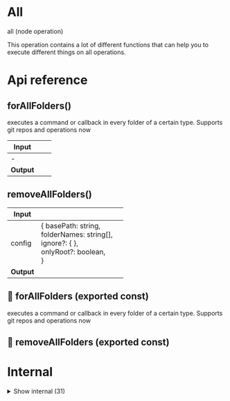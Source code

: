 # All

all (node operation)

This operation contains a lot of different functions that can help you to execute different things on all operations.




# Api reference

## forAllFolders()

executes a command or callback in every folder of a certain type. Supports git repos and operations now


| Input      |    |    |
| ---------- | -- | -- |
| - | | |
| **Output** |    |    |



## removeAllFolders()

| Input      |    |    |
| ---------- | -- | -- |
| config | { basePath: string, <br />folderNames: string[], <br />ignore?: {  }, <br />onlyRoot?: boolean, <br /> } |  |
| **Output** |    |    |



## 📄 forAllFolders (exported const)

executes a command or callback in every folder of a certain type. Supports git repos and operations now


## 📄 removeAllFolders (exported const)

# Internal

<details><summary>Show internal (31)</summary>
  
  # allOperationsRemoveJsSrc()

BEWARE! This removes all .d.ts, .js, and .d.ts.map files in your source folder!


| Input      |    |    |
| ---------- | -- | -- |
| debug (optional) | boolean |  |
| **Output** |    |    |



## allOperationsToMarkdown()

| Input      |    |    |
| ---------- | -- | -- |
| - | | |
| **Output** |    |    |



## clearAllTsDatabases()

| Input      |    |    |
| ---------- | -- | -- |
| - | | |
| **Output** |    |    |



## codeAll()

opens all files in vscode


| Input      |    |    |
| ---------- | -- | -- |
| search | string |  |
| **Output** |    |    |



## forAllFiles()

executes a command or callback for every file

in commands, $LOCATION is provided as env variable, and command is executed in the dir of the file


| Input      |    |    |
| ---------- | -- | -- |
| - | | |
| **Output** |    |    |



## getAllOperationClassifications()

| Input      |    |    |
| ---------- | -- | -- |
| - | | |
| **Output** |    |    |



## gitShipAllRepos()

`gitShipAllPackages` Just ships code everywhere to github, wherever there's a git folder and there are changes.


| Input      |    |    |
| ---------- | -- | -- |
| - | | |
| **Output** |    |    |



## mdAllOperations()

| Input      |    |    |
| ---------- | -- | -- |
| debug (optional) | boolean |  |
| **Output** |    |    |



## minifyAllOperations()

minify all operations everywhere. optionally:
- enable the shell
- specify a basepath (tools by default)


| Input      |    |    |
| ---------- | -- | -- |
| config (optional) | { basePath?: {  }, <br />onlyRoot?: boolean, <br />shell?: boolean, <br /> } |  |
| **Output** |    |    |



## publishAllOperations()

Script to publish all packages everywhere (that also runs prepublish). Only src in git, only build in npm.


| Input      |    |    |
| ---------- | -- | -- |
| - | | |
| **Output** |    |    |



## removeAllFiles()

removes all files that have an exact match of the location (folders not because we use rm without -rf)


| Input      |    |    |
| ---------- | -- | -- |
| search | string |  |
| **Output** |    |    |



## removeAll()

removes all xyz for a folder

make sure to specify which type you want.... folder or file most likely


| Input      |    |    |
| ---------- | -- | -- |
| - | | |
| **Output** |    |    |



## renameAll()

renames all files to a new name (optionally a func, based on the old path)


| Input      |    |    |
| ---------- | -- | -- |
| - | | |
| **Output** |    |    |



## runScriptEverywhere()

runs a package script in all tools operations

NB: uses npm insead of yarn, but for scripts this shouldn't matter


| Input      |    |    |
| ---------- | -- | -- |
| script | string |  |,| startIndex (optional) | number |  |
| **Output** |    |    |



## setScriptEverywhere()

set package.json script to another value in all operations in tools folder


| Input      |    |    |
| ---------- | -- | -- |
| script | string |  |,| value | string |  |
| **Output** |    |    |



## 📄 allOperationsRemoveJsSrc (exported const)

BEWARE! This removes all .d.ts, .js, and .d.ts.map files in your source folder!


## 📄 allOperationsToMarkdown (exported const)

## 📄 clearAllTsDatabases (exported const)

## 📄 codeAll (exported const)

opens all files in vscode


## 📄 forAllFiles (exported const)

executes a command or callback for every file

in commands, $LOCATION is provided as env variable, and command is executed in the dir of the file


## 📄 getAllOperationClassifications (exported const)

## 📄 gitShipAllRepos (exported const)

## 📄 mdAllOperations (exported const)

## 📄 minifyAllOperations (exported const)

minify all operations everywhere. optionally:
- enable the shell
- specify a basepath (tools by default)


## 📄 publishAllOperations (exported const)

## 📄 removeAllFiles (exported const)

removes all files that have an exact match of the location (folders not because we use rm without -rf)


## 📄 removeAll (exported const)

removes all xyz for a folder

make sure to specify which type you want.... folder or file most likely


## 📄 renameAll (exported const)

renames all files to a new name (optionally a func, based on the old path)


## 📄 runScriptEverywhere (exported const)

runs a package script in all tools operations

NB: uses npm insead of yarn, but for scripts this shouldn't matter


## 📄 setScriptEverywhere (exported const)

set package.json script to another value in all operations in tools folder


## 📄 test (exported const)

  </details>

